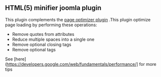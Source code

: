 HTML(5) minifier joomla plugin 
------------------------------

This plugin complements the [page optimizer plugin](https://git.inimov.com/projects/WO/repos/page-optimizer/browse) .This plugin optimize page loading by performing these operations:

- Remove quotes from attributes
- Reduce multiple spaces into a single one
- Remove optional closing tags
- Remove optional tags

See [here](https://developers.google.com/web/fundamentals/performance/] for more tips